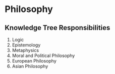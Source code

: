 # Philosophy

## Knowledge Tree Responsibilities

1. Logic
2. Epistemology
3. Metaphysics
4. Moral and Political Philosophy
5. European Philosophy
6. Asian Philosophy